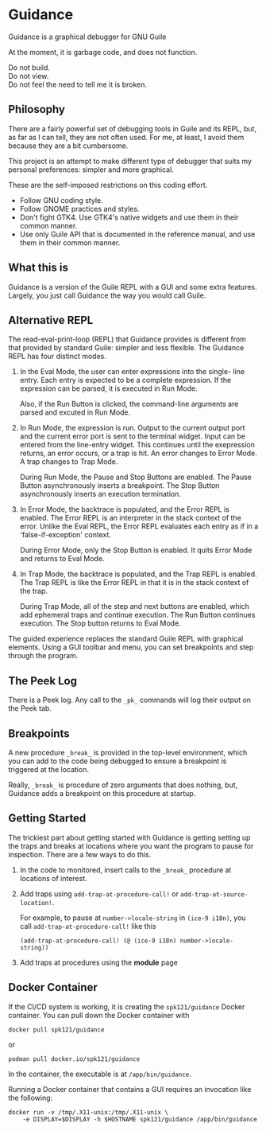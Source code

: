 Guidance
========

Guidance is a graphical debugger for GNU Guile

At the moment, it is garbage code, and does not function.

Do not build.  
Do not view.  
Do not feel the need to tell me it is broken.

Philosophy
----------

There are a fairly powerful set of debugging tools in Guile and its
REPL, but, as far as I can tell, they are not often used.  For me, at
least, I avoid them because they are a bit cumbersome.

This project is an attempt to make different type of debugger that
suits my personal preferences: simpler and more graphical.

These are the self-imposed restrictions on this coding effort.

- Follow GNU coding style.
- Follow GNOME practices and styles.
- Don't fight GTK4. Use GTK4's native widgets and use them in their
  common manner.
- Use only Guile API that is documented in the reference manual, and
  use them in their common manner.

What this is
------------

Guidance is a version of the Guile REPL with a GUI and some extra
features.  Largely, you just call Guidance the way you would call
Guile.

Alternative REPL
-----------------

The read-eval-print-loop (REPL) that Guidance provides is different
from that provided by standard Guile: simpler and less flexible.  The
Guidance REPL has four distinct modes.

1. In the Eval Mode, the user can enter expressions into the single-
   line entry. Each entry is expected to be a complete expression.
   If the expression can be parsed, it is executed in Run Mode.
   
   Also, if the Run Button is clicked, the command-line arguments
   are parsed and excuted in Run Mode.
   
2. In Run Mode, the expression is run. Output to the current output
   port and the current error port is sent to the terminal
   widget. Input can be entered from the line-entry widget. This
   continues until the exepression returns, an error occurs, or a
   trap is hit.  An error changes to Error Mode. A trap changes to
   Trap Mode.
   
   During Run Mode, the Pause and Stop Buttons are enabled. The Pause
   Button asynchronously inserts a breakpoint. The Stop Button
   asynchronously inserts an execution termination.
   
3. In Error Mode, the backtrace is populated, and the Error REPL is
   enabled. The Error REPL is an interpreter in the stack context of
   the error. Unlike the Eval REPL, the Error REPL evaluates each
   entry as if in a 'false-if-exception' context.
   
   During Error Mode, only the Stop Button is enabled. It quits Error
   Mode and returns to Eval Mode.
   
4. In Trap Mode, the backtrace is populated, and the Trap REPL is
   enabled.  The Trap REPL is like the Error REPL in that it is in the
   stack context of the trap.
   
   During Trap Mode, all of the step and next buttons are enabled,
   which add ephemeral traps and continue execution.  The Run Button
   continues execution. The Stop button returns to Eval Mode.

The guided experience replaces the standard Guile REPL with graphical
elements. Using a GUI toolbar and menu, you can set breakpoints and
step through the program.

The Peek Log
------------

There is a Peek log. Any call to the `_pk_` commands will log their
output on the Peek tab.

Breakpoints
-----------

A new procedure `_break_` is provided in the top-level environment,
which you can add to the code being debugged to ensure a breakpoint is
triggered at the location.

Really, `_break_` is procedure of zero arguments that does nothing,
but, Guidance adds a breakpoint on this procedure at startup.


Getting Started
---------------

The trickiest part about getting started with Guidance is getting
setting up the traps and breaks at locations where you want the
program to pause for inspection.  There are a few ways to do this.

1. In the code to monitored, insert calls to the `_break_` procedure
   at locations of interest.
2. Add traps using `add-trap-at-procedure-call!` or
   `add-trap-at-source-location!`.
   
   For example, to pause at `number->locale-string` in `(ice-9 i18n)`,
   you call `add-trap-at-procedure-call!` like this
   
       (add-trap-at-procedure-call! (@ (ice-9 i18n) number->locale-string))
   
3. Add traps at procedures using the **module** page

Docker Container
----------------

If the CI/CD system is working, it is creating the `spk121/guidance`
Docker container.  You can pull down the Docker container with

    docker pull spk121/guidance

or

    podman pull docker.io/spk121/guidance

In the container, the executable is at `/app/bin/guidance`.

Running a Docker container that contains a GUI requires an invocation
like the following:

    docker run -v /tmp/.X11-unix:/tmp/.X11-unix \
        -e DISPLAY=$DISPLAY -h $HOSTNAME spk121/guidance /app/bin/guidance
